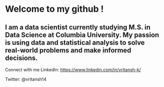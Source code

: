 
<h1> Welcome to my github !  </h1> 

    

<h2>I am a data scientist currently studying M.S. in Data Science at Columbia University. My passion is using data and statistical analysis to solve real-world problems and make informed decisions. </h2>


Connect with me
LinkedIn: https://www.linkedin.com/in/vritansh-k/

Twitter: @vritansh14

